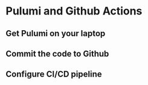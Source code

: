 # Pulumi and Github Actions

## Get Pulumi on your laptop

## Commit the code to Github

## Configure CI/CD pipeline


